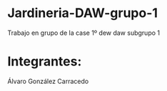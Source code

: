 # Jardineria-DAW-grupo-1

Trabajo en grupo de la case 1º dew daw subgrupo 1

# Integrantes:
Álvaro González Carracedo

